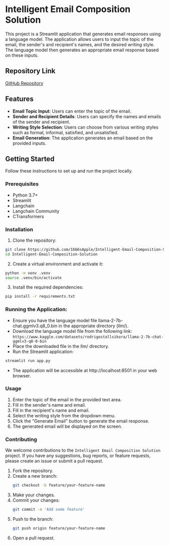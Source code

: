 # Intelligent Email Composition Solution

This project is a Streamlit application that generates email responses using a language model. The application allows users to input the topic of the email, the sender's and recipient's names, and the desired writing style. The language model then generates an appropriate email response based on these inputs.

## Repository Link

[GitHub Repository](https://github.com/1666sApple/Intelligent-Email-Composition-Solution.git)


## Features

- **Email Topic Input**: Users can enter the topic of the email.
- **Sender and Recipient Details**: Users can specify the names and emails of the sender and recipient.
- **Writing Style Selection**: Users can choose from various writing styles such as formal, informal, satisfied, and unsatisfied.
- **Email Generation**: The application generates an email based on the provided inputs.

## Getting Started

Follow these instructions to set up and run the project locally.

### Prerequisites

- Python 3.7+
- Streamlit
- Langchain
- Langchain Community
- CTransformers

### Installation

1. Clone the repository:

```bash
git clone https://github.com/1666sApple/Intelligent-Email-Composition-Solution.git
cd Intelligent-Email-Composition-Solution
```

2. Create a virtual environment and activate it:

```bash
python -m venv .venv
source .venv/bin/activate
```

3. Install the required dependencies:
```bash
pip install -r requirements.txt
```

### Running the Application:

- Ensure you have the language model file llama-2-7b-chat.ggmlv3.q8_0.bin in the appropriate directory (llm/).
- Download the language model file from the following link: `https://www.kaggle.com/datasets/rodrigostallsikora/llama-2-7b-chat-ggmlv3-q8-0-bin`
- Place the downloaded file in the llm/ directory.
- Run the Streamlit application:
```bash
streamlit run app.py
```
- The application will be accessible at http://localhost:8501 in your web browser.

### Usage

1. Enter the topic of the email in the provided text area.
2. Fill in the sender's name and email.
3. Fill in the recipient's name and email.
4. Select the writing style from the dropdown menu.
5. Click the "Generate Email" button to generate the email response.
6. The generated email will be displayed on the screen.

### Contributing

We welcome contributions to the `Intelligent Email Composition Solution` project. If you have any suggestions, bug reports, or feature requests, please create an issue or submit a pull request.

1. Fork the repository.
2. Create a new branch:
    ```bash
    git checkout -b feature/your-feature-name
    ```
3. Make your changes.
4. Commit your changes:
    ```bash
    git commit -m 'Add some feature'
    ```
5. Push to the branch:
    ```bash
    git push origin feature/your-feature-name
    ```
6. Open a pull request.